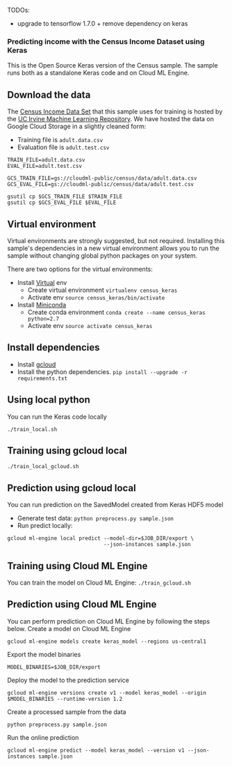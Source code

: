 TODOs:
- upgrade to tensorflow 1.7.0 + remove dependency on keras

### Predicting income with the Census Income Dataset using Keras

This is the Open Source Keras version of the Census sample. The sample runs both as a
standalone Keras code and on Cloud ML Engine.

## Download the data
The [Census Income Data
Set](https://archive.ics.uci.edu/ml/datasets/Census+Income) that this sample
uses for training is hosted by the [UC Irvine Machine Learning
Repository](https://archive.ics.uci.edu/ml/datasets/). We have hosted the data
on Google Cloud Storage in a slightly cleaned form:

 * Training file is `adult.data.csv`
 * Evaluation file is `adult.test.csv`

```
TRAIN_FILE=adult.data.csv
EVAL_FILE=adult.test.csv

GCS_TRAIN_FILE=gs://cloudml-public/census/data/adult.data.csv
GCS_EVAL_FILE=gs://cloudml-public/census/data/adult.test.csv

gsutil cp $GCS_TRAIN_FILE $TRAIN_FILE
gsutil cp $GCS_EVAL_FILE $EVAL_FILE
```

## Virtual environment

Virtual environments are strongly suggested, but not required. Installing this
sample's dependencies in a new virtual environment allows you to run the sample
without changing global python packages on your system.

There are two options for the virtual environments:

 * Install [Virtual](https://virtualenv.pypa.io/en/stable/) env
   * Create virtual environment `virtualenv census_keras`
   * Activate env `source census_keras/bin/activate`
 * Install [Miniconda](https://conda.io/miniconda.html)
   * Create conda environment `conda create --name census_keras python=2.7`
   * Activate env `source activate census_keras`


## Install dependencies

 * Install [gcloud](https://cloud.google.com/sdk/gcloud/)
 * Install the python dependencies. `pip install --upgrade -r requirements.txt`

## Using local python

You can run the Keras code locally

`./train_local.sh`

## Training using gcloud local

`./train_local_gcloud.sh`

## Prediction using gcloud local

You can run prediction on the SavedModel created from Keras HDF5 model

- Generate test data: `python preprocess.py sample.json`
- Run predict locally:
```
gcloud ml-engine local predict --model-dir=$JOB_DIR/export \
                               --json-instances sample.json
```

## Training using Cloud ML Engine

You can train the model on Cloud ML Engine: `./train_gcloud.sh`

## Prediction using Cloud ML Engine

You can perform prediction on Cloud ML Engine by following the steps below.
Create a model on Cloud ML Engine

```
gcloud ml-engine models create keras_model --regions us-central1
```

Export the model binaries

```
MODEL_BINARIES=$JOB_DIR/export
```

Deploy the model to the prediction service

```
gcloud ml-engine versions create v1 --model keras_model --origin $MODEL_BINARIES --runtime-version 1.2
```

Create a processed sample from the data

```
python preprocess.py sample.json

```

Run the online prediction

```
gcloud ml-engine predict --model keras_model --version v1 --json-instances sample.json
```